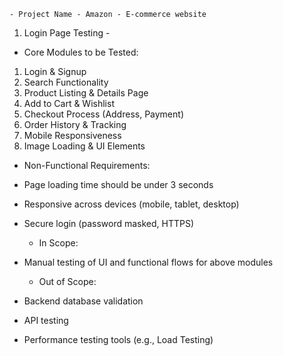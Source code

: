     - Project Name - Amazon - E-commerce website
    
   1. Login Page Testing -
   
  - Core Modules to be Tested:

1. Login & Signup
2. Search Functionality
3. Product Listing & Details Page
4. Add to Cart & Wishlist
5. Checkout Process (Address, Payment)
6. Order History & Tracking
7. Mobile Responsiveness
8. Image Loading & UI Elements

  - Non-Functional Requirements:

- Page loading time should be under 3 seconds
- Responsive across devices (mobile, tablet, desktop)
- Secure login (password masked, HTTPS)

  - In Scope:

- Manual testing of UI and functional flows for above modules

  - Out of Scope:

- Backend database validation
- API testing
- Performance testing tools (e.g., Load Testing)
